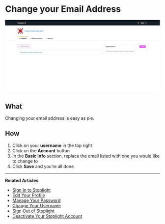# Change your Email Address

![](/assets/gifs/account-info.gif)

## What 
Changing your email address is easy as pie.  

## How 
1. Click on your **username** in the top right 
2. Click on the **Account** button
3. In the **Basic Info** section, replace the email listed with one you would like to change to 
4. Click **Save** and you’re all done 

---
**Related Articles**
- [Sign In to Stoplight](/platform/getting-started/account-basics/sign-in) 
- [Edit Your Profile](/platform/getting-started/account-basics/edit-profile)
- [Manage Your Password](/platform/getting-started/account-basics/manage-password)
- [Change Your Username](/platform/getting-started/account-basics/change-username)  
- [Sign Out of Stoplight](/platform/getting-started/account-basics/sign-out) 
- [Deactivate Your Stoplight Account](/platform/getting-started/account-basics/deactivate) 

